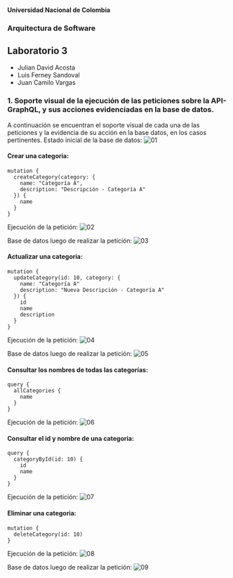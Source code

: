 #### Universidad Nacional de Colombia
### Arquitectura de Software
## Laboratorio 3

- Julian David Acosta
- Luis Ferney Sandoval
- Juan Camilo Vargas

### 1. Soporte visual de la ejecución de las peticiones sobre la API-GraphQL, y sus acciones evidenciadas en la base de datos.

A continuación se encuentran el soporte visual de cada una de las peticiones y la evidencia de su acción en la base datos, en los casos pertinentes.
Estado inicial de la base de datos:
![01](img/lab3_01.png)

#### Crear una categoria:

```
mutation {
  createCategory(category: {
    name: "Categoría A",
    description: "Descripción - Categoría A"
  }) {
    name
  }
}
```
Ejecución de la petición:
![02](img/lab3_02.png)

Base de datos luego de realizar la petición:
![03](img/lab3_03.png)

#### Actualizar una categoria:

```
mutation {
  updateCategory(id: 10, category: {
    name: "Categoría A"
    description: "Nueva Descripción - Categoría A"
  }) {
    id
    name
    description
  }
}
```
Ejecución de la petición:
![04](img/lab3_04.png)

Base de datos luego de realizar la petición:
![05](img/lab3_05.png)

#### Consultar los nombres de todas las categorías:

```
query {
  allCategories {
    name
  }
}
```
Ejecución de la petición:
![06](img/lab3_06.png)

#### Consultar el id y nombre de una categoria:

```
query {
  categoryById(id: 10) {
    id
    name
  }
}

```
Ejecución de la petición:
![07](img/lab3_07.png)

#### Eliminar una categoria:

```
mutation {
  deleteCategory(id: 10)
}

```
Ejecución de la petición:
![08](img/lab3_08.png)

Base de datos luego de realizar la petición:
![09](img/lab3_09.png)


